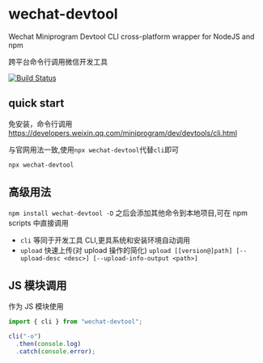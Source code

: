 # wechat-devtool

Wechat Miniprogram Devtool CLI cross-platform wrapper for NodeJS and npm

跨平台命令行调用微信开发工具

[![Build Status](https://travis-ci.org/NewFuture/miniprogram-cli.svg?branch=master)](https://travis-ci.org/NewFuture/miniprogram-cli)

## quick start

免安装，命令行调用
https://developers.weixin.qq.com/miniprogram/dev/devtools/cli.html

与官网用法一致,使用`npx wechat-devtool`代替`cli`即可

```bash
npx wechat-devtool
```

## 高级用法

`npm install wechat-devtool -D` 之后会添加其他命令到本地项目,可在 npm scripts 中直接调用

- `cli` 等同于开发工具 CLI,更具系统和安装环境自动调用
- `upload` 快速上传(对 upload 操作的简化) `upload [[version@]path] [--upload-desc <desc>] [--upload-info-output <path>]`

## JS 模块调用

作为 JS 模块使用

```js
import { cli } from "wechat-devtool";

cli("-o")
  .then(console.log)
  .catch(console.error);
```
